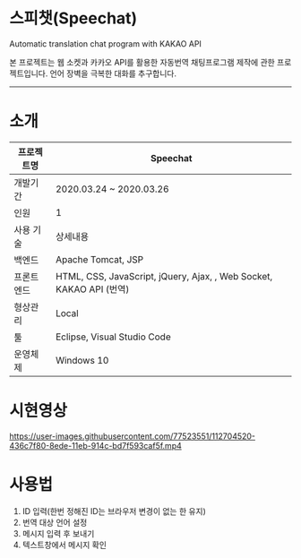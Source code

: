 # 스피챗(Speechat)
Automatic translation chat program with KAKAO API

본 프로젝트는 웹 소켓과 카카오 API를 활용한 자동번역 채팅프로그램 제작에 관한 프로젝트입니다. 언어 장벽을 극복한 대화를 추구합니다.

---------------------------------------

# 소개

| 프로젝트명 | Speechat                                                     |
| ---------- | ------------------------------------------------------------ |
| 개발기간   | 2020.03.24 ~ 2020.03.26                                      |
| 인원       | 1                                                            |
| 사용 기술  | 상세내용                                                      |
| 백엔드     | Apache Tomcat, JSP                                           |
| 프론트엔드 | HTML, CSS, JavaScript, jQuery, Ajax, , Web Socket, KAKAO API (번역) |
| 형상관리   | Local                                                        |
| 툴         | Eclipse, Visual Studio Code                                  |
| 운영체제   | Windows 10                                                   |

# 시현영상

https://user-images.githubusercontent.com/77523551/112704520-436c7f80-8ede-11eb-914c-bd7f593caf5f.mp4

# 사용법

1. ID 입력(한번 정해진 ID는 브라우저 변경이 없는 한 유지)
2. 번역 대상 언어 설정
3. 메시지 입력 후 보내기
4. 텍스트창에서 메시지 확인
